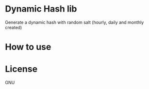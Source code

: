 # Dynamic Hash lib
Generate a dynamic hash with random salt (hourly, daily and monthly created)

# How to use
# License
GNU